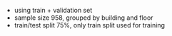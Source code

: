 * using train + validation set
* sample size 958, grouped by building and floor
* train/test split 75%, only train split used for training
